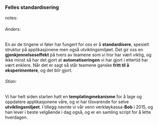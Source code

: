 ### Felles standardisering


notes:
###### Anders:
En av de tingene vi føler har fungert for oss er å **standardisere**, spesielt struktur på applikasjonene men også utviklingsmiljøet. Det gir oss en **gjenkjennelseseffekt** på tvers av teamene som vi tror har vært viktig, og ikke minst så har det gjort at **automatiseringen** vi har gjort i ettertid har vært enklere. Når det er sagt så står teamene ganske **fritt til å eksperimentere**, og det blir gjort.

###### Stian:
Vi har helt siden starten hatt en **templatingmekanisme** for å lage og oppdatere applikasjonene våre, og vi har tilsvarende for selve **utviklingsmiljøet**. I tillegg nevnte vi vår venn verktøykassa-**Bob** i 2015, og han lever i beste velgående i dag også, og er en samling script for å lette hverdagen.
